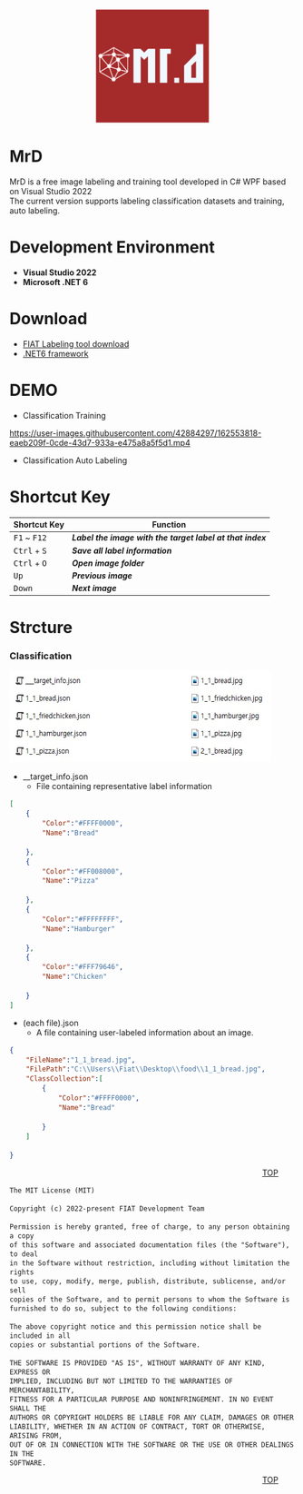 <center>
<img src="https://github.com/gellston/MrD-Release/blob/main/Images/MrDLogo.png?raw=true" width=200></img> 
</center>

MrD
=======================

MrD is a free image labeling and training tool developed in C# WPF based on Visual Studio 2022 <br/>
The current version supports labeling classification datasets and training, auto labeling.

Development Environment
=======================
 - **Visual Studio 2022**
 - **Microsoft .NET 6**

Download
=======================

- <a href="https://github.com/gellston/FIAT-Release/releases/download/0.6/FIAT.exe" target="_blank">FIAT Labeling tool download</a>
- <a href="https://dotnet.microsoft.com/en-us/download/dotnet/thank-you/runtime-desktop-6.0.2-windows-x64-installer" target="_blank">.NET6 framework</a>

DEMO
=======================
- Classification Training

https://user-images.githubusercontent.com/42884297/162553818-eaeb209f-0cde-43d7-933a-e475a8a5f5d1.mp4




- Classification Auto Labeling



Shortcut Key
=======================
| Shortcut Key | Function |
|---|---|
| <kbd>F1</kbd> ~ <kbd>F12</kbd> | ***Label the image with the target label at that index*** |
| <kbd>Ctrl</kbd> + <kbd>S</kbd> | ***Save all label information*** |
| <kbd>Ctrl</kbd> + <kbd>O</kbd> | ***Open image folder*** |
| <kbd>Up</kbd> | ***Previous image*** |
| <kbd>Down</kbd> | ***Next image***  |


Strcture
=======================
### Classification
<img src="https://github.com/gellston/FIAT-Release/blob/main/snapshoot/snapshot1.jpg?raw=true"></img>

- __target_info.json 
    - File containing representative label information
```json
[
    {
        "Color":"#FFFF0000",
        "Name":"Bread"
        
    },
    {
        "Color":"#FF008000",
        "Name":"Pizza"
        
    },
    {
        "Color":"#FFFFFFFF",
        "Name":"Hamburger"
        
    },
    {
        "Color":"#FFF79646",
        "Name":"Chicken"
        
    }
]
```

- (each file).json 
    - A file containing user-labeled information about an image.
```json
{
    "FileName":"1_1_bread.jpg",
    "FilePath":"C:\\Users\\Fiat\\Desktop\\food\\1_1_bread.jpg",
    "ClassCollection":[
        {
            "Color":"#FFFF0000",
            "Name":"Bread"
            
        }
    ]
    
}
```




<div style="text-align: right; margin-right:30px;"> 

[TOP](#vision-studio) 

</div>

```
The MIT License (MIT)

Copyright (c) 2022-present FIAT Development Team

Permission is hereby granted, free of charge, to any person obtaining a copy
of this software and associated documentation files (the "Software"), to deal
in the Software without restriction, including without limitation the rights
to use, copy, modify, merge, publish, distribute, sublicense, and/or sell
copies of the Software, and to permit persons to whom the Software is
furnished to do so, subject to the following conditions:

The above copyright notice and this permission notice shall be included in all
copies or substantial portions of the Software.

THE SOFTWARE IS PROVIDED "AS IS", WITHOUT WARRANTY OF ANY KIND, EXPRESS OR
IMPLIED, INCLUDING BUT NOT LIMITED TO THE WARRANTIES OF MERCHANTABILITY,
FITNESS FOR A PARTICULAR PURPOSE AND NONINFRINGEMENT. IN NO EVENT SHALL THE
AUTHORS OR COPYRIGHT HOLDERS BE LIABLE FOR ANY CLAIM, DAMAGES OR OTHER
LIABILITY, WHETHER IN AN ACTION OF CONTRACT, TORT OR OTHERWISE, ARISING FROM,
OUT OF OR IN CONNECTION WITH THE SOFTWARE OR THE USE OR OTHER DEALINGS IN THE
SOFTWARE.
```
<div style="text-align: right; margin-right:30px;"> 

[TOP](#vision-studio) 

</div>
